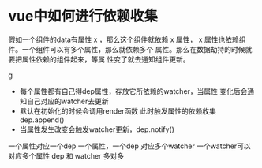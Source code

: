 
# vue中如何进行依赖收集
  
  假如一个组件的data有属性 x ，那么这个组件就依赖 x 属性，
  x 属性也依赖组件。一个组件可以有多个属性，那么就依赖多个
  属性。那么在数据劫持的时候就要把属性依赖的组件起来，等属
  性变了就去通知组件更新。

  g

  - 每个属性都有自己得dep属性，存放它所依赖的watcher，当属性
    变化后会通知自己对应的watcher去更新
  - 默认在初始化的时候会调用render函数 此时触发属性的依赖收集 dep.append()
  - 当属性发生改变会触发watcher更新，dep.notify()


  一个属性对应一个dep 
  一个属性，一个dep 对应多个watcher
  一个watcher可以对应多个属性
  dep 和 watcher 多对多